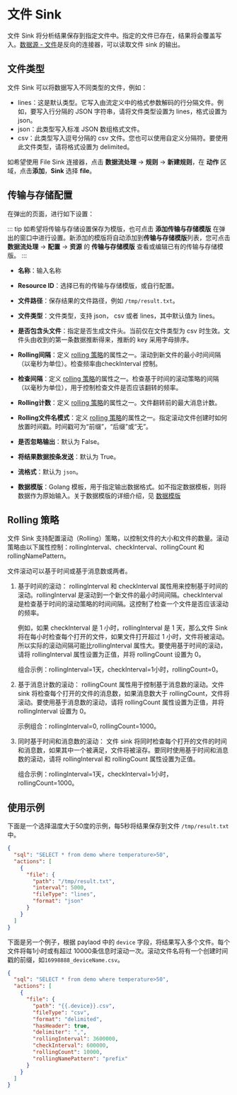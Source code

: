 # 文件 Sink

文件 Sink 将分析结果保存到指定文件中。指定的文件已存在，结果将会覆盖写入。[数据源 - 文件](../file.md)是反向的连接器，可以读取文件 sink 的输出。

## 文件类型

文件 Sink 可以将数据写入不同类型的文件，例如：

- lines：这是默认类型。它写入由流定义中的格式参数解码的行分隔文件。例如，要写入行分隔的 JSON 字符串，请将文件类型设置为 lines，格式设置为 json。
- json：此类型写入标准 JSON 数组格式文件。
- csv：此类型写入逗号分隔的 csv 文件。您也可以使用自定义分隔符。要使用此文件类型，请将格式设置为 delimited。

如希望使用 File Sink 连接器，点击 **数据流处理** -> **规则** -> **新建规则**，在 **动作** 区域，点击**添加**，**Sink** 选择 **file**。

## 传输与存储配置

在弹出的页面，进行如下设置：

::: tip
如希望将传输与存储设置保存为模版，也可点击 **添加传输与存储模版** 在弹出的窗口中进行设置。新添加的模版将自动添加到**传输与存储模版**列表，您可点击 **数据流处理** -> **配置** -> **资源** 的 **传输与存储模版** 查看或编辑已有的传输与存储模版。
:::

- **名称**：输入名称

- **Resource ID**：选择已有的传输与存储模版，或自行配置。
- **文件路径**：保存结果的文件路径，例如  `/tmp/result.txt`。
- **文件类型**：文件类型，支持 json， csv 或者 lines，其中默认值为 lines。
- **是否包含头文件**：指定是否生成文件头。当前仅在文件类型为 csv 时生效。文件头由收到的第一条数据推断得来，推断的 key 采用字母排序。
- **Rolling间隔**：定义 [rolling 策略](#rolling-策略)的属性之一。滚动到新文件的最小时间间隔（以毫秒为单位）。检查频率由checkInterval 控制。
- **检查间隔**：定义 [rolling 策略](#rolling-策略)的属性之一。检查基于时间的滚动策略的间隔（以毫秒为单位），用于控制检查文件是否应该翻转的频率。
- **Rolling计数**：定义 [rolling 策略](#rolling-策略)的属性之一。文件翻转前的最大消息计数。
- **Rolling文件名模式**：定义 [rolling 策略](#rolling-策略)的属性之一。指定滚动文件创建时如何放置时间戳。时间戳可为“前缀”，“后缀”或“无”。
- **是否忽略输出**：默认为 False。
- **将结果数据按条发送**：默认为 True。
- **流格式**：默认为 `json`。
- **数据模版**：Golang 模板，用于指定输出数据格式。如不指定数据模板，则将数据作为原始输入。关于数据模版的详细介绍，见 [数据模版](./data_template.md)


## Rolling 策略

文件 Sink 支持配置滚动（Rolling）策略，以控制文件的大小和文件的数量。滚动策略由以下属性控制：rollingInterval、checkInterval、rollingCount 和 rollingNamePattern。

文件滚动可以基于时间或基于消息数或两者。

1. 基于时间的滚动： rollingInterval 和 checkInterval 属性用来控制基于时间的滚动。rollingInterval 是滚动到一个新文件的最小时间间隔。checkInterval 是检查基于时间的滚动策略的时间间隔。这控制了检查一个文件是否应该滚动的频率。

   例如，如果 checkInterval 是 1 小时，rollingInterval 是 1 天，那么文件 Sink 将在每小时检查每个打开的文件，如果文件打开超过 1 小时，文件将被滚动。所以实际的滚动间隔可能比rollingInterval 属性大。要使用基于时间的滚动，请将 rollingInterval 属性设置为正值，并将 rollingCount 设置为 0。

   组合示例：rollingInterval=1天，checkInterval=1小时，rollingCount=0。

2. 基于消息计数的滚动： rollingCount 属性用于控制基于消息数的滚动。文件 sink 将检查每个打开的文件的消息数，如果消息数大于 rollingCount，文件将滚动。要使用基于消息数的滚动，请将 rollingCount 属性设置为正值，并将 rollingInterval 设置为 0。 

   示例组合：rollingInterval=0, rollingCount=1000。

3. 同时基于时间和消息数的滚动： 文件 sink 将同时检查每个打开的文件的时间和消息数，如果其中一个被满足，文件将被滚存。要同时使用基于时间和消息数的滚动，请将 rollingInterval 和 rollingCount 属性设置为正值。

   组合示例：rollingInterval=1天，checkInterval=1小时，rollingCount=1000。

## 使用示例

下面是一个选择温度大于50度的示例，每5秒将结果保存到文件 `/tmp/result.txt`  中。

```json
{
  "sql": "SELECT * from demo where temperature>50",
  "actions": [
    {
      "file": {
        "path": "/tmp/result.txt",
        "interval": 5000,
        "fileType": "lines",
        "format": "json"
      }
    }
  ]
}
```

下面是另一个例子，根据 paylaod 中的 `device` 字段，将结果写入多个文件。每个文件将每1小时或有超过 10000条信息时滚动一次。滚动文件名将有一个创建时间戳的前缀，如`16998888_deviceName.csv`。

```json
{
  "sql": "SELECT * from demo where temperature>50",
  "actions": [
    {
      "file": {
        "path": "{{.device}}.csv",
        "fileType": "csv",
        "format": "delimited",
        "hasHeader": true,
        "delimiter": ",",
        "rollingInterval": 3600000,
        "checkInterval": 600000,
        "rollingCount": 10000,
        "rollingNamePattern": "prefix"
      }
    }
  ]
}
```
